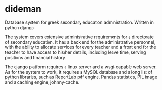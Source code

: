 # dideman
Database system for greek secondary education administration. Written in python django

The system covers extensive administrative requirements for a directorate of secondary education. 
It has a back end for the administrative personnel, with the ability to allocate services for every 
teacher and a front end for the teacher to have access to his/her details, including leave time, 
serving positions and financial history. 

The django platform requires a linux server and a wsgi-capable web server. As for the system to work, 
it requires a MySQL database and a long list of python libraries, such as ReportLab pdf engine, Pandas 
statistics, PIL image and a caching engine, johnny-cache.

